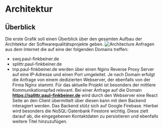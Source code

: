 # Architektur
## Überblick
Die erste Grafik soll einen Überblick über den gesamten Aufbau der Architektur der 
Softwarequalitätsprojekte geben.
<img src="../assets/architecture_2.png"
     alt="Architecture"/>
Anfragen aus dem Internet die auf eine der folgenden Domains treffen:
* swq.paul-finkbeiner.de
* splittr.paul-finkbeiner.de
* tnp.paul-finkbeiner.de
werden über einen Nginx Reverse Proxy Server auf eine IP-Adresse und einen Port umgeleitet.
Je nach Domain erfolgt die Anfrage von einem dedizierten Webserver, der ebenfalls von der Firma Nginx stammt. 
Für das aktuelle Projekt ist besonders der mittlere Kommunikationspfad relevant.
Bei einer Anfrage auf die Domain **https://splittr.paul-finkbeiner.de** wird durch den Webserver 
eine React Seite an den Client übermittelt über diesen kann mit dem Backend interagiert werden.
Das Backend stütz sich auf Google Firebase. Hierbei wird besonders die NoSQL-Datenbank Firestore wichtig. Diese zielt darauf ab, die eingegebenen Kontaktdaten zu persistieren und 
ebenfalls weitere Titel hinzuzufügen. 
